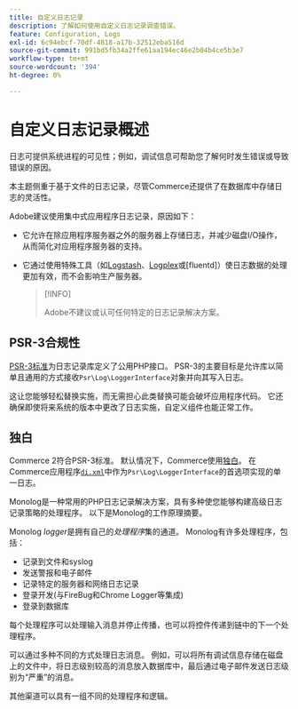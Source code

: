 ```yaml
---
title: 自定义日志记录
description: 了解如何使用自定义日志记录调查错误。
feature: Configuration, Logs
exl-id: 6c94ebcf-70df-4818-a17b-32512eba516d
source-git-commit: 991bd5fb34a2ffe61aa194ec46e2b04b4ce5b3e7
workflow-type: tm+mt
source-wordcount: '394'
ht-degree: 0%

---
```


# 自定义日志记录概述

日志可提供系统进程的可见性；例如，调试信息可帮助您了解何时发生错误或导致错误的原因。

本主题侧重于基于文件的日志记录，尽管Commerce还提供了在数据库中存储日志的灵活性。

Adobe建议使用集中式应用程序日志记录，原因如下：

- 它允许在除应用程序服务器之外的服务器上存储日志，并减少磁盘I/O操作，从而简化对应用程序服务器的支持。

- 它通过使用特殊工具（如[Logstash]、[Logplex]或[fluentd]）使日志数据的处理更加有效，而不会影响生产服务器。

  >[!INFO]
  >
  >Adobe不建议或认可任何特定的日志记录解决方案。

## PSR-3合规性

[PSR-3标准][laminas]为日志记录库定义了公用PHP接口。 PSR-3的主要目标是允许库以简单且通用的方式接收`Psr\Log\LoggerInterface`对象并向其写入日志。

这让您能够轻松替换实施，而无需担心此类替换可能会破坏应用程序代码。 它还确保即使将来系统的版本中更改了日志实施，自定义组件也能正常工作。

## 独白

Commerce 2符合PSR-3标准。 默认情况下，Commerce使用[独白]。 在Commerce应用程序[`di.xml`][di]中作为`Psr\Log\LoggerInterface`的首选项实现的单一日志。

Monolog是一种常用的PHP日志记录解决方案，具有多种使您能够构建高级日志记录策略的处理程序。 以下是Monolog的工作原理摘要。

Monolog _logger_&#x200B;是拥有自己的&#x200B;_处理程序_&#x200B;集的通道。 Monolog有许多处理程序，包括：

- 记录到文件和syslog
- 发送警报和电子邮件
- 记录特定的服务器和网络日志记录
- 登录开发(与FireBug和Chrome Logger等集成)
- 登录到数据库

每个处理程序可以处理输入消息并停止传播，也可以将控件传递到链中的下一个处理程序。

可以通过多种不同的方式处理日志消息。 例如，可以将所有调试信息存储在磁盘上的文件中，将日志级别较高的消息放入数据库中，最后通过电子邮件发送日志级别为“严重”的消息。

其他渠道可以具有一组不同的处理程序和逻辑。

<!-- link definitions -->

[di]: https://github.com/magento/magento2/blob/2.4/app/etc/di.xml#L9
[已流化]: https://www.fluentd.org/
[laminas]: https://docs.laminas.dev/laminas-log/
[Logplex]: https://devcenter.heroku.com/articles/logplex
[Logstash]: https://www.elastic.co/products/logstash
[独白]: https://github.com/Seldaek/monolog
